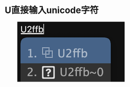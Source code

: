 # U直接输入unicode字符

<figure><img src="../.gitbook/assets/image (3).png" alt=""><figcaption></figcaption></figure>
